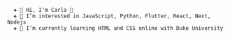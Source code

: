       ❖ 👋 Hi, I'm Carla 💫
      ❖ 🧠 I’m interested in JavaScript, Python, Flutter, React, Next, Nodejs
      ❖ 👀 I’m currently learning HTML and CSS online with Duke University
   

